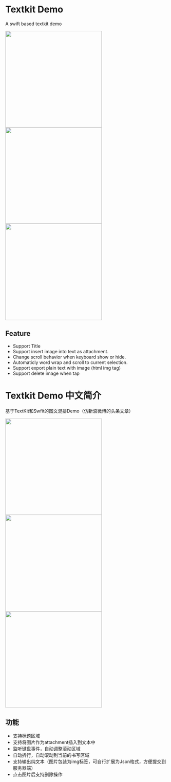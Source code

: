 # Textkit Demo
A swift based textkit demo

<img src="http://7xjlg5.com1.z0.glb.clouddn.com/Simulator%20Screen%20Shot%202016%E5%B9%B44%E6%9C%889%E6%97%A5%20%E4%B8%8B%E5%8D%887.10.55.png" width="300" />
<img src="http://7xjlg5.com1.z0.glb.clouddn.com/Simulator%20Screen%20Shot%202016%E5%B9%B44%E6%9C%889%E6%97%A5%20%E4%B8%8B%E5%8D%887.11.06.png" width="300" />
<img src="http://7xjlg5.com1.z0.glb.clouddn.com/Simulator%20Screen%20Shot%202016%E5%B9%B44%E6%9C%889%E6%97%A5%20%E4%B8%8B%E5%8D%887.11.02.png" width="300" />

## Feature
* Support Title
* Support insert image into text as attachment.
* Change scroll behavior when keyboard show or hide.
* Automaticly word wrap and scroll to current selection.
* Support export plain text with image (html img tag)
* Support delete image when tap

# Textkit Demo 中文简介
基于TextKit和Swfit的图文混排Demo（仿新浪微博的头条文章）

<img src="http://7xjlg5.com1.z0.glb.clouddn.com/Simulator%20Screen%20Shot%202016%E5%B9%B44%E6%9C%889%E6%97%A5%20%E4%B8%8B%E5%8D%887.10.55.png" width="300" />
<img src="http://7xjlg5.com1.z0.glb.clouddn.com/Simulator%20Screen%20Shot%202016%E5%B9%B44%E6%9C%889%E6%97%A5%20%E4%B8%8B%E5%8D%887.11.06.png" width="300" />
<img src="http://7xjlg5.com1.z0.glb.clouddn.com/Simulator%20Screen%20Shot%202016%E5%B9%B44%E6%9C%889%E6%97%A5%20%E4%B8%8B%E5%8D%887.11.02.png" width="300" />

## 功能
* 支持标题区域
* 支持将图片作为attachment插入到文本中
* 监听键盘事件，自动调整滚动区域
* 自动折行，自动滚动到当前的书写区域
* 支持输出纯文本（图片包装为img标签，可自行扩展为Json格式，方便提交到服务器端）
* 点击图片后支持删除操作
